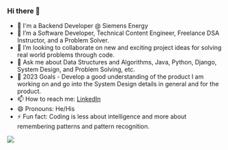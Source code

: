 ### Hi there 👋

- 🤖 I'm a Backend Developer @ Siemens Energy
- 🌱 I’m a Software Developer, Technical Content Engineer, Freelance DSA Instructor, and a Problem Solver.  
- 👯 I’m looking to collaborate on new and exciting project ideas for solving real world problems through code.
- 💬 Ask me about Data Structures and Algorithms, Java, Python, Django, System Design, and Problem Solving, etc.
- 🥅 2023 Goals - Develop a good understanding of the product I am working on and go into the System Design details in general and for the product.
- 📫 How to reach me: [LinkedIn](https://www.linkedin.com/in/guneet-malhotra-952a0b190/) 
- 😄 Pronouns: He/His
- ⚡ Fun fact: Coding is less about intelligence and more about remembering patterns and pattern recognition. 
<img src="https://github-readme-stats.vercel.app/api?username=Guneet-05&&show_icons=true&title_color=ffffff&icon_color=bb2acf&text_color=daf7dc&bg_color=151515">
